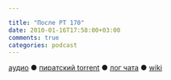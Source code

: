 ```yaml
---

title: "После РТ 170"
date: 2010-01-16T17:58:00+03:00
comments: true
categories: podcast
---
```

[аудио](http://cdn.radio-t.com/rt170post.mp3) ● [пиратский torrent](http://pirates.radio-t.com/torrents/rt170post.mp3.torrent) ● [лог чата](http://chat.radio-t.com/logs/radio-t-170.html) ● [wiki](http://wiki.radio-t.com/%D0%9F%D0%BE%D1%81%D0%BB%D0%B5_%D0%A0%D0%A2_170)<audio src="http://cdn.radio-t.com/rt170post.mp3" preload="none">
